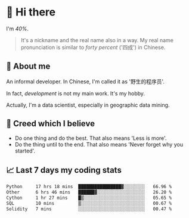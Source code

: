 # 👋 Hi there

I'm *40%*.

> It's a nickname and the real name also in a way.
> My real name pronunciation is similar to *forty percent* ('四成') in Chinese.

## :speech_balloon: About me

An informal developer. In Chinese, I'm called it as '野生的程序员'.

In fact, _development_ is not my main work. It's my hobby.

Actually, I'm a data scientist, especially in geographic data mining.

## :see_no_evil: Creed which I believe

- Do one thing and do the best. That also means 'Less is more'.
- Do the thing until to the end. That also means 'Never forget why you started'.

## :chart_with_upwards_trend: Last 7 days my coding stats

<!--START_SECTION:waka-->

```txt
Python     17 hrs 18 mins  ████████████████▓░░░░░░░░   66.96 %
Other      6 hrs 46 mins   ██████▓░░░░░░░░░░░░░░░░░░   26.20 %
Cython     1 hr 27 mins    █▒░░░░░░░░░░░░░░░░░░░░░░░   05.65 %
SQL        10 mins         ▒░░░░░░░░░░░░░░░░░░░░░░░░   00.67 %
Solidity   7 mins          ░░░░░░░░░░░░░░░░░░░░░░░░░   00.47 %
```

<!--END_SECTION:waka-->
